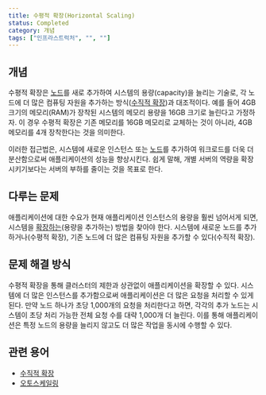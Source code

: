 ```yaml
---
title: 수평적 확장(Horizontal Scaling)
status: Completed
category: 개념
tags: ["인프라스트럭처", "", ""]
---
```


## 개념

수평적 확장은 [노드](/nodes/)를 새로 추가하여 시스템의 용량(capacity)을 늘리는 기술로,
각 노드에 더 많은 컴퓨팅 자원을 추가하는 방식([수직적 확장](/vertical-scaling/))과 대조적이다.
예를 들어 4GB 크기의 메모리(RAM)가 장착된 시스템의 메모리 용량을 16GB 크기로 늘린다고 가정하자.
이 경우 수평적 확장은 기존 메모리를 16GB 메모리로 교체하는 것이 아니라, 4GB 메모리를 4개 장착한다는 것을 의미한다.

이러한 접근법은, 시스템에 새로운 인스턴스 또는 [노드](/nodes/)를 추가하여 워크로드를 더욱 더 분산함으로써
애플리케이션의 성능을 향상시킨다.
쉽게 말해, 개별 서버의 역량을 확장시키기보다는 서버의 부하를 줄이는 것을 목표로 한다.

## 다루는 문제

애플리케이션에 대한 수요가 현재 애플리케이션 인스턴스의 용량을 훨씬 넘어서게 되면,
시스템을 [확장하는](/ko/scalability/)(용량을 추가하는) 방법을 찾아야 한다.
시스템에 새로운 노드를 추가하거나(수평적 확장),
기존 노드에 더 많은 컴퓨팅 자원을 추가할 수 있다(수직적 확장).

## 문제 해결 방식

수평적 확장을 통해 클러스터의 제한과 상관없이 애플리케이션을 확장할 수 있다.
시스템에 더 많은 인스턴스를 추가함으로써 애플리케이션은 더 많은 요청을 처리할 수 있게 된다.
만약 노드 하나가 초당 1,000개의 요청을 처리한다고 하면,
각각의 추가 노드는 시스템이 초당 처리 가능한 전체 요청 수를 대략 1,000개 더 늘린다.
이를 통해 애플리케이션은 특정 노드의 용량을 늘리지 않고도 더 많은 작업을 동시에 수행할 수 있다.

## 관련 용어

* [수직적 확장](/vertical-scaling/)
* [오토스케일링](/ko/auto-scaling/)
